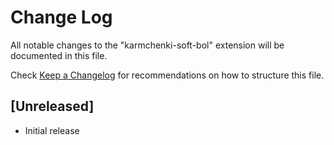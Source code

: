 # Change Log

All notable changes to the "karmchenki-soft-bol" extension will be documented in this file.

Check [Keep a Changelog](http://keepachangelog.com/) for recommendations on how to structure this file.

## [Unreleased]

- Initial release